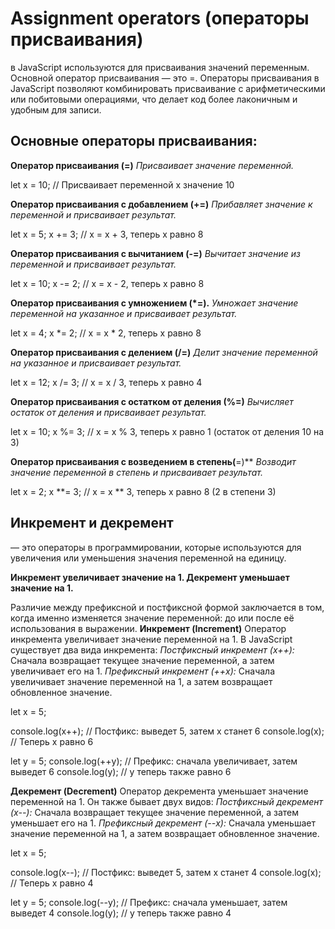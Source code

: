 # Assignment operators (операторы присваивания) 
в JavaScript используются для присваивания значений переменным. Основной оператор присваивания — это =.
Операторы присваивания в JavaScript позволяют комбинировать присваивание с арифметическими или побитовыми операциями, 
что делает код более лаконичным и удобным для записи.

## Основные операторы присваивания:

**Оператор присваивания (=)**
*Присваивает значение переменной.*

let x = 10;  // Присваивает переменной x значение 10

**Оператор присваивания с добавлением (+=)**
*Прибавляет значение к переменной и присваивает результат.*

let x = 5;
x += 3;      // x = x + 3, теперь x равно 8

**Оператор присваивания с вычитанием (-=)**
*Вычитает значение из переменной и присваивает результат.*

let x = 10;
x -= 2;      // x = x - 2, теперь x равно 8

**Оператор присваивания с умножением (*=).**
*Умножает значение переменной на указанное и присваивает результат.*

let x = 4;
x *= 2;      // x = x * 2, теперь x равно 8

**Оператор присваивания с делением (/=)**
*Делит значение переменной на указанное и присваивает результат.*

let x = 12;
x /= 3;      // x = x / 3, теперь x равно 4

**Оператор присваивания с остатком от деления (%=)**
*Вычисляет остаток от деления и присваивает результат.*

let x = 10;
x %= 3;      // x = x % 3, теперь x равно 1 (остаток от деления 10 на 3)

**Оператор присваивания с возведением в степень(**=)**
*Возводит значение переменной в степень и присваивает результат.*

let x = 2;
x **= 3;     // x = x ** 3, теперь x равно 8 (2 в степени 3)

## Инкремент и декремент 
— это операторы в программировании, которые используются для увеличения или уменьшения значения переменной на единицу.

**Инкремент увеличивает значение на 1.
Декремент уменьшает значение на 1.**

Различие между префиксной и постфиксной формой заключается в том, когда именно изменяется значение переменной: до или после её использования в выражении.
**Инкремент (Increment)**
Оператор инкремента увеличивает значение переменной на 1. 
В JavaScript существует два вида инкремента:
*Постфиксный инкремент (x++):* Сначала возвращает текущее значение переменной, а затем увеличивает его на 1.
*Префиксный инкремент (++x):* Сначала увеличивает значение переменной на 1, а затем возвращает обновленное значение.

let x = 5;

console.log(x++);  // Постфикс: выведет 5, затем x станет 6
console.log(x);    // Теперь x равно 6

let y = 5;
console.log(++y);  // Префикс: сначала увеличивает, затем выведет 6
console.log(y);    // y теперь также равно 6

**Декремент (Decrement)**
Оператор декремента уменьшает значение переменной на 1. Он также бывает двух видов:
*Постфиксный декремент (x--):* Сначала возвращает текущее значение переменной, а затем уменьшает его на 1.
*Префиксный декремент (--x):* Сначала уменьшает значение переменной на 1, а затем возвращает обновленное значение.

let x = 5;

console.log(x--);  // Постфикс: выведет 5, затем x станет 4
console.log(x);    // Теперь x равно 4

let y = 5;
console.log(--y);  // Префикс: сначала уменьшает, затем выведет 4
console.log(y);    // y теперь также равно 4

